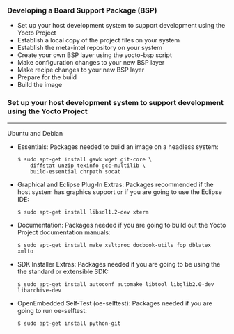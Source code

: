 ### Developing a Board Support Package (BSP)
  - Set up your host development system to support development using the Yocto Project
  - Establish a local copy of the project files on your system
  - Establish the meta-intel repository on your system
  - Create your own BSP layer using the yocto-bsp script
  - Make configuration changes to your new BSP layer
  - Make recipe changes to your new BSP layer
  - Prepare for the build
  - Build the image

### Set up your host development system to support development using the Yocto Project
---
  Ubuntu and Debian
  - Essentials: Packages needed to build an image on a headless system:
    ```
    $ sudo apt-get install gawk wget git-core \
        diffstat unzip texinfo gcc-multilib \
        build-essential chrpath socat
    ```
  - Graphical and Eclipse Plug-In Extras: Packages recommended if the host system has graphics support or if you are going to use the Eclipse IDE:
    ```
    $ sudo apt-get install libsdl1.2-dev xterm
    ```
  - Documentation: Packages needed if you are going to build out the Yocto Project documentation manuals:
    ```
    $ sudo apt-get install make xsltproc docbook-utils fop dblatex xmlto
    ```
  - SDK Installer Extras: Packages needed if you are going to be using the the standard or extensible SDK:
    ```
    $ sudo apt-get install autoconf automake libtool libglib2.0-dev libarchive-dev
    ```
  - OpenEmbedded Self-Test (oe-selftest): Packages needed if you are going to run oe-selftest:
    ```
    $ sudo apt-get install python-git
    ```

